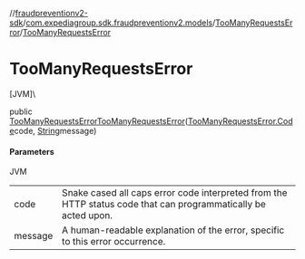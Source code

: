 //[fraudpreventionv2-sdk](../../../index.md)/[com.expediagroup.sdk.fraudpreventionv2.models](../index.md)/[TooManyRequestsError](index.md)/[TooManyRequestsError](-too-many-requests-error.md)

# TooManyRequestsError

[JVM]\

public [TooManyRequestsError](index.md)[TooManyRequestsError](-too-many-requests-error.md)([TooManyRequestsError.Code](-code/index.md)code, [String](https://docs.oracle.com/javase/8/docs/api/java/lang/String.html)message)

#### Parameters

JVM

| | |
|---|---|
| code | Snake cased all caps error code interpreted from the HTTP status code that can programmatically be acted upon. |
| message | A human-readable explanation of the error, specific to this error occurrence. |
